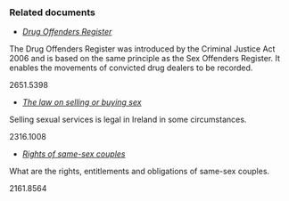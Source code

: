 ###  Related documents

  * [ _Drug Offenders Register_ ](/en/justice/criminal-law/criminal-trial/drug-offenders-register/)

The Drug Offenders Register was introduced by the Criminal Justice Act 2006
and is based on the same principle as the Sex Offenders Register. It enables
the movements of convicted drug dealers to be recorded.

2651.5398

  * [ _The law on selling or buying sex_ ](/en/justice/criminal-law/criminal-offences/the-law-on-buying-and-selling-sex/)

Selling sexual services is legal in Ireland in some circumstances.

2316.1008

  * [ _Rights of same-sex couples_ ](/en/birth-family-relationships/cohabiting-couples/rights-of-same-sex-couples/)

What are the rights, entitlements and obligations of same-sex couples.

2161.8564
